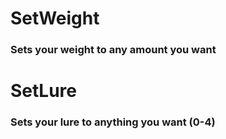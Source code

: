 # SetWeight

### Sets your weight to any amount you want

# SetLure

### Sets your lure to anything you want (0-4)
